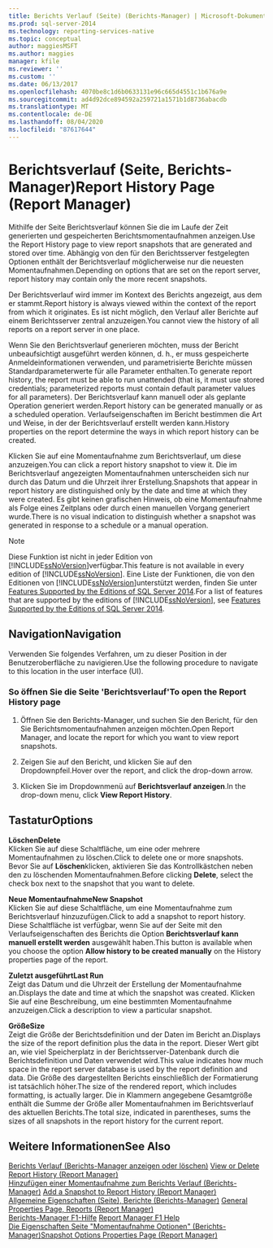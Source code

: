```yaml
---
title: Berichts Verlauf (Seite) (Berichts-Manager) | Microsoft-Dokumentation
ms.prod: sql-server-2014
ms.technology: reporting-services-native
ms.topic: conceptual
author: maggiesMSFT
ms.author: maggies
manager: kfile
ms.reviewer: ''
ms.custom: ''
ms.date: 06/13/2017
ms.openlocfilehash: 4070be8c1d6b0633131e96c665d4551c1b676a9e
ms.sourcegitcommit: ad4d92dce894592a259721a1571b1d8736abacdb
ms.translationtype: MT
ms.contentlocale: de-DE
ms.lasthandoff: 08/04/2020
ms.locfileid: "87617644"
---
```

# <a name="report-history-page-report-manager"></a><span data-ttu-id="98844-102">Berichtsverlauf (Seite, Berichts-Manager)</span><span class="sxs-lookup"><span data-stu-id="98844-102">Report History Page (Report Manager)</span></span>

<span data-ttu-id="98844-103">Mithilfe der Seite Berichtsverlauf können Sie die im Laufe der Zeit generierten und gespeicherten Berichtsmomentaufnahmen anzeigen.</span><span class="sxs-lookup"><span data-stu-id="98844-103">Use the Report History page to view report snapshots that are generated and stored over time.</span></span> <span data-ttu-id="98844-104">Abhängig von den für den Berichtsserver festgelegten Optionen enthält der Berichtsverlauf möglicherweise nur die neuesten Momentaufnahmen.</span><span class="sxs-lookup"><span data-stu-id="98844-104">Depending on options that are set on the report server, report history may contain only the more recent snapshots.</span></span>  
  

<span data-ttu-id="98844-105">Der Berichtsverlauf wird immer im Kontext des Berichts angezeigt, aus dem er stammt.</span><span class="sxs-lookup"><span data-stu-id="98844-105">Report history is always viewed within the context of the report from which it originates.</span></span> <span data-ttu-id="98844-106">Es ist nicht möglich, den Verlauf aller Berichte auf einem Berichtsserver zentral anzuzeigen.</span><span class="sxs-lookup"><span data-stu-id="98844-106">You cannot view the history of all reports on a report server in one place.</span></span>  
  
<span data-ttu-id="98844-107">Wenn Sie den Berichtsverlauf generieren möchten, muss der Bericht unbeaufsichtigt ausgeführt werden können, d. h., er muss gespeicherte Anmeldeinformationen verwenden, und parametrisierte Berichte müssen Standardparameterwerte für alle Parameter enthalten.</span><span class="sxs-lookup"><span data-stu-id="98844-107">To generate report history, the report must be able to run unattended (that is, it must use stored credentials; parameterized reports must contain default parameter values for all parameters).</span></span> <span data-ttu-id="98844-108">Der Berichtsverlauf kann manuell oder als geplante Operation generiert werden.</span><span class="sxs-lookup"><span data-stu-id="98844-108">Report history can be generated manually or as a scheduled operation.</span></span> <span data-ttu-id="98844-109">Verlaufseigenschaften im Bericht bestimmen die Art und Weise, in der der Berichtsverlauf erstellt werden kann.</span><span class="sxs-lookup"><span data-stu-id="98844-109">History properties on the report determine the ways in which report history can be created.</span></span>  
  
<span data-ttu-id="98844-110">Klicken Sie auf eine Momentaufnahme zum Berichtsverlauf, um diese anzuzeigen.</span><span class="sxs-lookup"><span data-stu-id="98844-110">You can click a report history snapshot to view it.</span></span> <span data-ttu-id="98844-111">Die im Berichtsverlauf angezeigten Momentaufnahmen unterscheiden sich nur durch das Datum und die Uhrzeit ihrer Erstellung.</span><span class="sxs-lookup"><span data-stu-id="98844-111">Snapshots that appear in report history are distinguished only by the date and time at which they were created.</span></span> <span data-ttu-id="98844-112">Es gibt keinen grafischen Hinweis, ob eine Momentaufnahme als Folge eines Zeitplans oder durch einen manuellen Vorgang generiert wurde.</span><span class="sxs-lookup"><span data-stu-id="98844-112">There is no visual indication to distinguish whether a snapshot was generated in response to a schedule or a manual operation.</span></span>  
  
> [!NOTE]  
>  <span data-ttu-id="98844-113">Diese Funktion ist nicht in jeder Edition von [!INCLUDE[ssNoVersion](../includes/ssnoversion-md.md)]verfügbar.</span><span class="sxs-lookup"><span data-stu-id="98844-113">This feature is not available in every edition of [!INCLUDE[ssNoVersion](../includes/ssnoversion-md.md)].</span></span> <span data-ttu-id="98844-114">Eine Liste der Funktionen, die von den Editionen von [!INCLUDE[ssNoVersion](../includes/ssnoversion-md.md)]unterstützt werden, finden Sie unter [Features Supported by the Editions of SQL Server 2014](../../2014/getting-started/features-supported-by-the-editions-of-sql-server-2014.md).</span><span class="sxs-lookup"><span data-stu-id="98844-114">For a list of features that are supported by the editions of [!INCLUDE[ssNoVersion](../includes/ssnoversion-md.md)], see [Features Supported by the Editions of SQL Server 2014](../../2014/getting-started/features-supported-by-the-editions-of-sql-server-2014.md).</span></span>  
  
## <a name="navigation"></a><span data-ttu-id="98844-115">Navigation</span><span class="sxs-lookup"><span data-stu-id="98844-115">Navigation</span></span>  
 <span data-ttu-id="98844-116">Verwenden Sie folgendes Verfahren, um zu dieser Position in der Benutzeroberfläche zu navigieren.</span><span class="sxs-lookup"><span data-stu-id="98844-116">Use the following procedure to navigate to this location in the user interface (UI).</span></span>  
  
### <a name="to-open-the-report-history-page"></a><span data-ttu-id="98844-117">So öffnen Sie die Seite 'Berichtsverlauf'</span><span class="sxs-lookup"><span data-stu-id="98844-117">To open the Report History page</span></span>  
  
1.  <span data-ttu-id="98844-118">Öffnen Sie den Berichts-Manager, und suchen Sie den Bericht, für den Sie Berichtsmomentaufnahmen anzeigen möchten.</span><span class="sxs-lookup"><span data-stu-id="98844-118">Open Report Manager, and locate the report for which you want to view report snapshots.</span></span>  
  
2.  <span data-ttu-id="98844-119">Zeigen Sie auf den Bericht, und klicken Sie auf den Dropdownpfeil.</span><span class="sxs-lookup"><span data-stu-id="98844-119">Hover over the report, and click the drop-down arrow.</span></span>  
  
3.  <span data-ttu-id="98844-120">Klicken Sie im Dropdownmenü auf **Berichtsverlauf anzeigen**.</span><span class="sxs-lookup"><span data-stu-id="98844-120">In the drop-down menu, click **View Report History**.</span></span>  
  
## <a name="options"></a><span data-ttu-id="98844-121">Tastatur</span><span class="sxs-lookup"><span data-stu-id="98844-121">Options</span></span>  
 <span data-ttu-id="98844-122">**Löschen**</span><span class="sxs-lookup"><span data-stu-id="98844-122">**Delete**</span></span>  
 <span data-ttu-id="98844-123">Klicken Sie auf diese Schaltfläche, um eine oder mehrere Momentaufnahmen zu löschen.</span><span class="sxs-lookup"><span data-stu-id="98844-123">Click to delete one or more snapshots.</span></span> <span data-ttu-id="98844-124">Bevor Sie auf **Löschen**klicken, aktivieren Sie das Kontrollkästchen neben den zu löschenden Momentaufnahmen.</span><span class="sxs-lookup"><span data-stu-id="98844-124">Before clicking **Delete**, select the check box next to the snapshot that you want to delete.</span></span>  
  
 <span data-ttu-id="98844-125">**Neue Momentaufnahme**</span><span class="sxs-lookup"><span data-stu-id="98844-125">**New Snapshot**</span></span>  
 <span data-ttu-id="98844-126">Klicken Sie auf diese Schaltfläche, um eine Momentaufnahme zum Berichtsverlauf hinzuzufügen.</span><span class="sxs-lookup"><span data-stu-id="98844-126">Click to add a snapshot to report history.</span></span> <span data-ttu-id="98844-127">Diese Schaltfläche ist verfügbar, wenn Sie auf der Seite mit den Verlaufseigenschaften des Berichts die Option **Berichtsverlauf kann manuell erstellt werden** ausgewählt haben.</span><span class="sxs-lookup"><span data-stu-id="98844-127">This button is available when you choose the option **Allow history to be created manually** on the History properties page of the report.</span></span>  
  
 <span data-ttu-id="98844-128">**Zuletzt ausgeführt**</span><span class="sxs-lookup"><span data-stu-id="98844-128">**Last Run**</span></span>  
 <span data-ttu-id="98844-129">Zeigt das Datum und die Uhrzeit der Erstellung der Momentaufnahme an.</span><span class="sxs-lookup"><span data-stu-id="98844-129">Displays the date and time at which the snapshot was created.</span></span> <span data-ttu-id="98844-130">Klicken Sie auf eine Beschreibung, um eine bestimmten Momentaufnahme anzuzeigen.</span><span class="sxs-lookup"><span data-stu-id="98844-130">Click a description to view a particular snapshot.</span></span>  
  
 <span data-ttu-id="98844-131">**Größe**</span><span class="sxs-lookup"><span data-stu-id="98844-131">**Size**</span></span>  
 <span data-ttu-id="98844-132">Zeigt die Größe der Berichtsdefinition und der Daten im Bericht an.</span><span class="sxs-lookup"><span data-stu-id="98844-132">Displays the size of the report definition plus the data in the report.</span></span> <span data-ttu-id="98844-133">Dieser Wert gibt an, wie viel Speicherplatz in der Berichtsserver-Datenbank durch die Berichtsdefinition und Daten verwendet wird.</span><span class="sxs-lookup"><span data-stu-id="98844-133">This value indicates how much space in the report server database is used by the report definition and data.</span></span> <span data-ttu-id="98844-134">Die Größe des dargestellten Berichts einschließlich der Formatierung ist tatsächlich höher.</span><span class="sxs-lookup"><span data-stu-id="98844-134">The size of the rendered report, which includes formatting, is actually larger.</span></span> <span data-ttu-id="98844-135">Die in Klammern angegebene Gesamtgröße enthält die Summe der Größe aller Momentaufnahmen im Berichtsverlauf des aktuellen Berichts.</span><span class="sxs-lookup"><span data-stu-id="98844-135">The total size, indicated in parentheses, sums the sizes of all snapshots in the report history for the current report.</span></span>  
  
## <a name="see-also"></a><span data-ttu-id="98844-136">Weitere Informationen</span><span class="sxs-lookup"><span data-stu-id="98844-136">See Also</span></span>  
 <span data-ttu-id="98844-137">[Berichts Verlauf &#40;Berichts-Manager anzeigen oder löschen&#41;](../../2014/reporting-services/view-or-delete-report-history-report-manager.md) </span><span class="sxs-lookup"><span data-stu-id="98844-137">[View or Delete Report History &#40;Report Manager&#41;](../../2014/reporting-services/view-or-delete-report-history-report-manager.md) </span></span>  
 <span data-ttu-id="98844-138">[Hinzufügen einer Momentaufnahme zum Berichts Verlauf &#40;Berichts-Manager&#41;](report-server/add-a-snapshot-to-report-history-report-manager.md) </span><span class="sxs-lookup"><span data-stu-id="98844-138">[Add a Snapshot to Report History &#40;Report Manager&#41;](report-server/add-a-snapshot-to-report-history-report-manager.md) </span></span>  
 <span data-ttu-id="98844-139">[Allgemeine Eigenschaften (Seite), Berichte &#40;Berichts-Manager&#41;](../../2014/reporting-services/general-properties-page-reports-report-manager.md) </span><span class="sxs-lookup"><span data-stu-id="98844-139">[General Properties Page, Reports &#40;Report Manager&#41;](../../2014/reporting-services/general-properties-page-reports-report-manager.md) </span></span>  
 <span data-ttu-id="98844-140">[Berichts-Manager F1-Hilfe](../../2014/reporting-services/report-manager-f1-help.md) </span><span class="sxs-lookup"><span data-stu-id="98844-140">[Report Manager F1 Help](../../2014/reporting-services/report-manager-f1-help.md) </span></span>  
 [<span data-ttu-id="98844-141">Die Eigenschaften Seite "Momentaufnahme Optionen" &#40;Berichts-Manager&#41;</span><span class="sxs-lookup"><span data-stu-id="98844-141">Snapshot Options Properties Page &#40;Report Manager&#41;</span></span>](../../2014/reporting-services/snapshot-options-properties-page-report-manager.md)